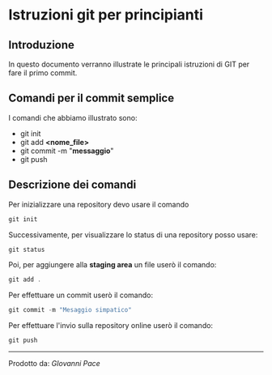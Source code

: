 # Istruzioni git per principianti
## Introduzione
In questo documento verranno illustrate le principali istruzioni di GIT per fare il primo commit.

## Comandi per il commit semplice
I comandi che abbiamo illustrato sono:

- git init
- git add **<nome_file>**
- git commit -m "**messaggio**"
- git push

## Descrizione dei comandi

Per inizializzare una repository devo usare il comando 

```powershell
git init
```

Successivamente, per visualizzare lo status di una repository posso usare:

```powershell
git status
```

Poi, per aggiungere alla **staging area** un file userò il comando:

```powershell
git add .
```

Per effettuare un commit userò il comando:

```powershell
git commit -m "Mesaggio simpatico"
```

Per effettuare l'invio sulla repository online userò il comando:

```powershell
git push
```

***
Prodotto da: *GIovanni Pace*